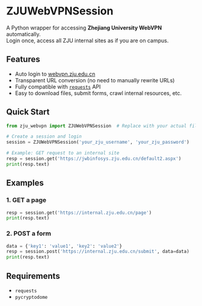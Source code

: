 # ZJUWebVPNSession

A Python wrapper for accessing **Zhejiang University WebVPN** automatically.  
Login once, access all ZJU internal sites as if you are on campus.

## Features
- Auto login to [webvpn.zju.edu.cn](https://webvpn.zju.edu.cn)
- Transparent URL conversion (no need to manually rewrite URLs)
- Fully compatible with [`requests`](https://docs.python-requests.org/en/latest/) API
- Easy to download files, submit forms, crawl internal resources, etc.

## Quick Start

```python
from zju_webvpn import ZJUWebVPNSession  # Replace with your actual filename

# Create a session and login
session = ZJUWebVPNSession('your_zju_username', 'your_zju_password')

# Example: GET request to an internal site
resp = session.get('https://jwbinfosys.zju.edu.cn/default2.aspx')
print(resp.text)
```

## Examples

### 1. GET a page

```python
resp = session.get('https://internal.zju.edu.cn/page')
print(resp.text)
```

### 2. POST a form

```python
data = {'key1': 'value1', 'key2': 'value2'}
resp = session.post('https://internal.zju.edu.cn/submit', data=data)
print(resp.text)
```

## Requirements
- `requests`
- `pycryptodome`

